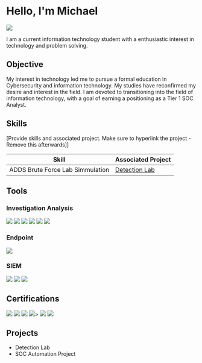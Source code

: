 # Hello, I'm Michael
<a href="https://linkedin/michael-jones-9958259b.com"><img src="https://img.shields.io/badge/-LinkedIn-0072b1?&style=for-the-badge&logo=linkedin&logoColor=white" /></a>


I am a current information technology student with a enthusiastic interest in technology and problem solving.  

## Objective

My interest in technology led me to pursue a formal education in Cybersecurity and information technology.  My studies have reconfirmed my desire and interest in the field.  I am devoted to transitioning into the field of information technology, with a goal of earning a positioning as a Tier 1 SOC Analyst.

## Skills
[Provide skills and associated project. Make sure to hyperlink the project - Remove this afterwards]]

| Skill                                         | Associated Project         |
|-----------------------------------------------|----------------------------|
| ADDS Brute Force Lab Simmulation              | <a href="[https://github.com/micjones04/Active-Directory-Domain-Services2]">Detection Lab</a>|

## Tools

### Investigation Analysis
<div>
    <img src="https://img.shields.io/badge/-Wireshark-1679A7?&style=for-the-badge&logo=Wireshark&logoColor=white" />
    <img src="https://img.shields.io/badge/-VirusTotal-3949AB?style=for-the-badge&logo=VirusTotal&logoColor=white" />
    <img src="https://img.shields.io/badge/-MITRE%20ATT%26CK-FF5733?style=for-the-badge&logo=MITRE&logoColor=white" />
    <img src="https://img.shields.io/badge/-CVE-0078D7?style=for-the-badge&logo=CVSS&logoColor=white" />
    <img src="https://img.shields.io/badge/-ANY.RUN-FF9E0F?style=for-the-badge&logo=Google%20Drive&logoColor=white" />
    <img src="https://img.shields.io/badge/-CyberChef-4CAF50?style=for-the-badge&logo=CodeSandbox&logoColor=white" />
</div>

### Endpoint
<div>
    <img src="https://img.shields.io/badge/-Microsoft_Defender_for_Endpoint-00A4EF?&style=for-the-badge&logo=Microsoft&logoColor=white" />
</div>

### SIEM
<div>
    <img src="https://img.shields.io/badge/-Kusto%20Query%20Language-512BD4?style=for-the-badge&logo=Microsoft&logoColor=white" />
    <img src="https://img.shields.io/badge/-Splunk-000000?&style=for-the-badge&logo=Splunk&logoColor=white" />
    <img src="https://img.shields.io/badge/-Elastic-005571?&style=for-the-badge&logo=Elastic&logoColor=white" />
</div>

## Certifications
<div>
<img src="https://img.shields.io/badge/-Security%2B-FF0000?&style=for-the-badge&logo=CompTIA&logoColor=white" />
<img src="https://img.shields.io/badge/-Network%2B-007ACC?&style=for-the-badge&logo=CompTIA&logoColor=white" />
<img src="https://img.shields.io/badge/-A%2B-4D4D4D?&style=for-the-badge&logo=CompTIA&logoColor=white" />
<img src="https://img.shields.io/badge/-ITIL%204%20Certified-5A5A5A?&style=for-the-badge&logoColor=white" />>
<img src="https://img.shields.io/badge/-Linux%20Essentials-4EAA25?style=for-the-badge&logo=Linux&logoColor=white" />
<img src="https://img.shields.io/badge/-(ISC)²%20Associate%20of%20SSCP-00ADEF?style=for-the-badge&logo=ISC2&logoColor=white" />
</div>

## Projects
- Detection Lab
- SOC Automation Project
